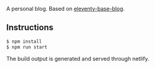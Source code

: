 A personal blog. Based on [eleventy-base-blog](https://github.com/11ty/eleventy-base-blog).

## Instructions

```bash
$ npm install
$ npm run start
```

The build output is generated and served through netlify.
